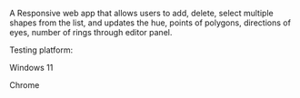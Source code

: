 A Responsive web app that allows users to add, delete, select multiple shapes from the list, and updates the hue, points of polygons, directions of eyes, number of rings through editor panel. 

Testing platform:

Windows 11

Chrome
